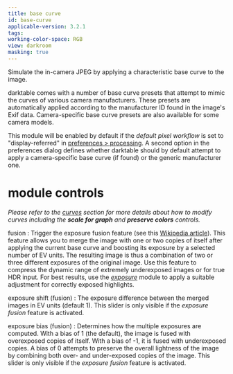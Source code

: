 ```yaml
---
title: base curve
id: base-curve
applicable-version: 3.2.1
tags: 
working-color-space: RGB 
view: darkroom
masking: true
---
```


Simulate the in-camera JPEG by applying a characteristic base curve to the image.

darktable comes with a number of base curve presets that attempt to mimic the curves of various camera manufacturers. These presets are automatically applied according to the manufacturer ID found in the image's Exif data. Camera-specific base curve presets are also available for some camera models. 

This module will be enabled by default if the _default pixel workflow_ is set to "display-referred" in [preferences > processing](../../preferences-settings/processing.md).  A second option in the preferences dialog defines whether darktable should by default attempt to apply a camera-specific base curve (if found) or the generic manufacturer one.

# module controls

_Please refer to the [curves](../../darkroom/processing-modules/curves.md) section for more details about how to modify curves including the **scale for graph** and **preserve colors** controls._

fusion
: Trigger the exposure fusion feature (see this [Wikipedia article](https://en.wikipedia.org/wiki/Exposure_Fusion)). This feature allows you to merge the image with one or two copies of itself after applying the current base curve and boosting its exposure by a selected number of EV units. The resulting image is thus a combination of two or three different exposures of the original image. Use this feature to compress the dynamic range of extremely underexposed images or for true HDR input. For best results, use the [_exposure_](./exposure.md) module to apply a suitable adjustment for correctly exposed highlights.

exposure shift (fusion)
: The exposure difference between the merged images in EV units (default 1). This slider is only visible if the _exposure fusion_ feature is activated.

exposure bias (fusion)
: Determines how the multiple exposures are computed. With a bias of 1 (the default), the image is fused with overexposed copies of itself. With a bias of -1, it is fused with underexposed copies. A bias of 0 attempts to preserve the overall lightness of the image by combining both over- and under-exposed copies of the image. This slider is only visible if the _exposure fusion_ feature is activated.
